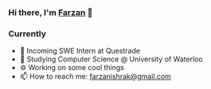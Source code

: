 ### Hi there, I'm [Farzan](https://farzanb49.github.io) 👋


### Currently

- 🔭 Incoming SWE Intern at Questrade 
- 🏫 Studying Computer Science @ University of Waterloo
- ⚙️ Working on some cool things 
- 📫 How to reach me: farzanishrak@gmail.com

